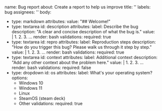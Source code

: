 name: Bug report
about: Create a report to help us improve
title: ''
labels: bug
assignees: ''
body:
 - type: markdown
   attributes:
     value: "## Welcome!"
 - type: textarea
   id: description
   attributes:
     label: Describe the bug
     description: "A clear and concise description of what the bug is."
     value: |
       1.
       2.
       3.
       ...
     render: bash
   validations:
     required: true
 - type: textarea
   id: repro
   attributes:
     label: Reproduction steps
     description: "How do you trigger this bug? Please walk us through it step by step."
     value: |
       1.
       2.
       3.
       ...
     render: bash
   validations:
     required: true
 - type: textarea
   id: context
   attributes:
     label: Additional context
     description: "Add any other context about the problem here."
     value: |
       1.
       2.
       3.
       ...
     render: bash
   validations:
     required: false
 - type: dropdown
   id: os
   attributes:
     label: What's your operating system?
     options:
      - Windows 10
      - Windows 11
      - Linux
      - SteamOS (steam deck)
      - Other
   validations:
     required: true
